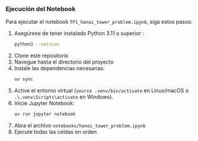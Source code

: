 ### Ejecución del Notebook

Para ejecutar el notebook `TP1_hanoi_tower_problem.ipynb`, siga estos pasos:

1. Asegúrese de tener instalado Python 3.11 o superior :
    ```bash
    python3 --version
    ```
2. Clone este repositorio
3. Navegue hasta el directorio del proyecto
4. Instale las dependencias necesarias:
   ```bash
   uv sync
   ```
5. Active el entorno virtual (`source .venv/bin/activate` en Linux/macOS o `.\.venv\Scripts\activate` en Windows).
6. Inicie Jupyter Notebook:
   ```bash
   uv run jupyter notebook
   ```
7. Abra el archivo `notebooks/hanoi_tower_problem.ipynb`
8. Ejecute todas las celdas en orden